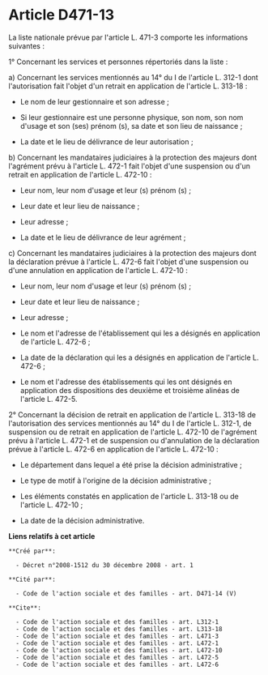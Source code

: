 # Article D471-13

La liste nationale prévue par l'article L. 471-3 comporte les informations suivantes : 

1° Concernant les services et personnes répertoriés dans la liste : 

a) Concernant les services mentionnés au 14° du I de l'article L. 312-1 dont l'autorisation fait l'objet d'un retrait en
application de l'article L. 313-18 :

- Le nom de leur gestionnaire et son adresse ;

- Si leur gestionnaire est une personne physique, son nom, son nom d'usage et son (ses) prénom (s), sa date et son lieu de
naissance ;

- La date et le lieu de délivrance de leur autorisation ; 

b) Concernant les mandataires judiciaires à la protection des majeurs dont l'agrément prévu à l'article L. 472-1 fait l'objet
d'une suspension ou d'un retrait en application de l'article L. 472-10 :

- Leur nom, leur nom d'usage et leur (s) prénom (s) ;

- Leur date et leur lieu de naissance ;

- Leur adresse ;

- La date et le lieu de délivrance de leur agrément ; 

c) Concernant les mandataires judiciaires à la protection des majeurs dont la déclaration prévue à l'article L. 472-6 fait
l'objet d'une suspension ou d'une annulation en application de l'article L. 472-10 :

- Leur nom, leur nom d'usage et leur (s) prénom (s) ;

- Leur date et leur lieu de naissance ;

- Leur adresse ;

- Le nom et l'adresse de l'établissement qui les a désignés en application de l'article L. 472-6 ;

- La date de la déclaration qui les a désignés en application de l'article L. 472-6 ;

- Le nom et l'adresse des établissements qui les ont désignés en application des dispositions des deuxième et troisième
alinéas de l'article L. 472-5.

2° Concernant la décision de retrait en application de l'article L. 313-18 de l'autorisation des services mentionnés au 14°
du I de l'article L. 312-1, de suspension ou de retrait en application de l'article L. 472-10 de l'agrément prévu à l'article
L. 472-1 et de suspension ou d'annulation de la déclaration prévue à l'article L. 472-6 en application de l'article L.
472-10 :

- Le département dans lequel a été prise la décision administrative ;

- Le type de motif à l'origine de la décision administrative ;

- Les éléments constatés en application de l'article L. 313-18 ou de l'article L. 472-10 ;

- La date de la décision administrative.

**Liens relatifs à cet article**

	**Créé par**:

	  - Décret n°2008-1512 du 30 décembre 2008 - art. 1

	**Cité par**:

	  - Code de l'action sociale et des familles - art. D471-14 (V)

	**Cite**:

	  - Code de l'action sociale et des familles - art. L312-1
	  - Code de l'action sociale et des familles - art. L313-18
	  - Code de l'action sociale et des familles - art. L471-3
	  - Code de l'action sociale et des familles - art. L472-1
	  - Code de l'action sociale et des familles - art. L472-10
	  - Code de l'action sociale et des familles - art. L472-5
	  - Code de l'action sociale et des familles - art. L472-6
